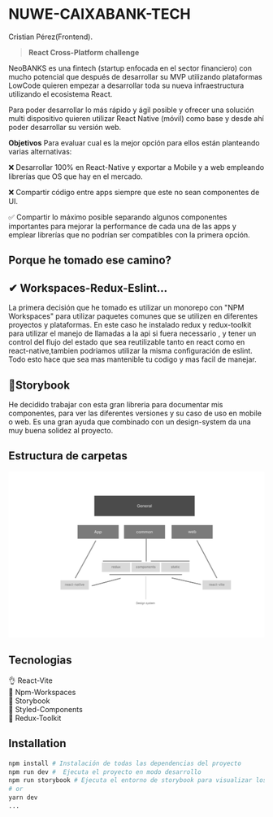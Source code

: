 # NUWE-CAIXABANK-TECH

Cristian Pérez(Frontend). 

> **React Cross-Platform challenge** 

NeoBANKS es una fintech (startup enfocada en el sector financiero) con mucho potencial que después de desarrollar su MVP utilizando plataformas LowCode quieren empezar a desarrollar toda su nueva infraestructura utilizando el ecosistema React.

Para poder desarrollar lo más rápido y ágil posible y ofrecer una solución multi dispositivo quieren utilizar React Native (móvil) como base y desde ahí poder desarrollar su versión web.

**Objetivos** 
Para evaluar cual es la mejor opción para ellos están planteando varias alternativas:

❌ Desarrollar 100% en React-Native y exportar a Mobile y a web empleando librerías que OS que hay en el mercado.

❌ Compartir código entre apps siempre que este no sean componentes de UI.

✅ Compartir lo máximo posible separando algunos componentes importantes para mejorar la performance de cada una de las apps y emplear librerías que no podrían ser compatibles con la primera opción.

## Porque he tomado ese camino? 

## ✔ Workspaces-Redux-Eslint...

La primera decisión que he tomado es utilizar un monorepo con "NPM Workspaces" para utilizar paquetes comunes que se utilizen en diferentes proyectos y plataformas.
En este caso he instalado redux y redux-toolkit para utilizar el manejo de llamadas a la api si fuera necessario , y tener un control del flujo del estado que sea reutilizable tanto en react como en react-native,tambien podriamos utilizar la misma configuración de eslint. 
Todo esto hace que sea mas mantenible tu codigo y mas facil de manejar.

## 📕Storybook
He decidido trabajar con esta gran libreria para documentar mis componentes, para ver las diferentes versiones y su caso de uso en mobile o web.
Es una gran ayuda que combinado con un design-system da una muy buena solidez al proyecto.

## Estructura de carpetas
![](/common/static/structure.png)



## Tecnologias
👌 React-Vite<br>
🧾 Npm-Workspaces<br>
📕 Storybook<br>
🎨 Styled-Components<br>
📎  Redux-Toolkit


## Installation

```bash
npm install # Instalación de todas las dependencias del proyecto
npm run dev #  Ejecuta el proyecto en modo desarrollo
npm run storybook # Ejecuta el entorno de storybook para visualizar los componentes
# or
yarn dev
...
```



